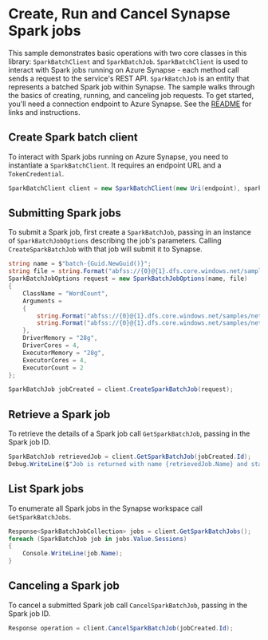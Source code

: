 # Create, Run and Cancel Synapse Spark jobs

This sample demonstrates basic operations with two core classes in this library: `SparkBatchClient` and `SparkBatchJob`. `SparkBatchClient` is used to interact with Spark jobs running on Azure Synapse - each method call sends a request to the service's REST API. `SparkBatchJob` is an entity that represents a batched Spark job within Synapse. The sample walks through the basics of creating, running, and canceling job requests. To get started, you'll need a connection endpoint to Azure Synapse. See the [README](https://github.com/Azure/azure-sdk-for-net/blob/master/sdk/synapse/Azure.Analytics.Synapse.Spark/README.md) for links and instructions.

## Create Spark batch client

To interact with Spark jobs running on Azure Synapse, you need to instantiate a `SparkBatchClient`. It requires an endpoint URL and a `TokenCredential`.

```C# Snippet:CreateSparkBatchClient
SparkBatchClient client = new SparkBatchClient(new Uri(endpoint), sparkPoolName, new DefaultAzureCredential());
```

## Submitting Spark jobs

To submit a Spark job, first create a `SparkBatchJob`, passing in an instance of `SparkBatchJobOptions` describing the job's parameters. Calling `CreateSparkBatchJob` with that job will submit it to Synapse.

```C# Snippet:SubmitSparkBatchJob
string name = $"batch-{Guid.NewGuid()}";
string file = string.Format("abfss://{0}@{1}.dfs.core.windows.net/samples/net/wordcount/wordcount.zip", fileSystem, storageAccount);
SparkBatchJobOptions request = new SparkBatchJobOptions(name, file)
{
    ClassName = "WordCount",
    Arguments =
    {
        string.Format("abfss://{0}@{1}.dfs.core.windows.net/samples/net/wordcount/shakespeare.txt", fileSystem, storageAccount),
        string.Format("abfss://{0}@{1}.dfs.core.windows.net/samples/net/wordcount/result/", fileSystem, storageAccount),
    },
    DriverMemory = "28g",
    DriverCores = 4,
    ExecutorMemory = "28g",
    ExecutorCores = 4,
    ExecutorCount = 2
};

SparkBatchJob jobCreated = client.CreateSparkBatchJob(request);
```

## Retrieve a Spark job

To retrieve the details of a Spark job call `GetSparkBatchJob`, passing in the Spark job ID.

```C# Snippet:GetSparkBatchJob
SparkBatchJob retrievedJob = client.GetSparkBatchJob(jobCreated.Id);
Debug.WriteLine($"Job is returned with name {retrievedJob.Name} and state {retrievedJob.State}");
```

## List Spark jobs

To enumerate all Spark jobs in the Synapse workspace call `GetSparkBatchJobs`.

```C# Snippet:ListSparkBatchJobs
Response<SparkBatchJobCollection> jobs = client.GetSparkBatchJobs();
foreach (SparkBatchJob job in jobs.Value.Sessions)
{
    Console.WriteLine(job.Name);
}
```

## Canceling a Spark job

To cancel a submitted Spark job call `CancelSparkBatchJob`, passing in the Spark job ID.

```C# Snippet:DeleteSparkBatchJob
Response operation = client.CancelSparkBatchJob(jobCreated.Id);
```
